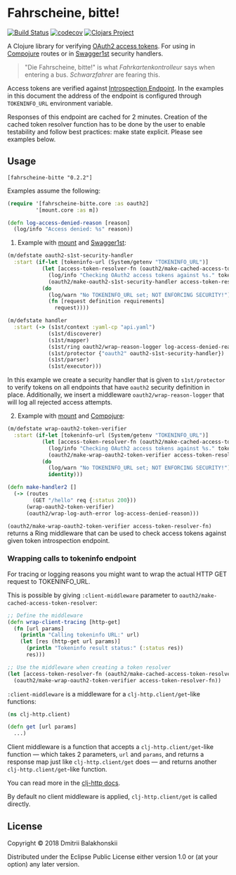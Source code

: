 # Fahrscheine, bitte!

[![Build Status](https://travis-ci.org/dryewo/fahrscheine-bitte.svg?branch=master)](https://travis-ci.org/dryewo/fahrscheine-bitte)
[![codecov](https://codecov.io/gh/dryewo/fahrscheine-bitte/branch/master/graph/badge.svg)](https://codecov.io/gh/dryewo/fahrscheine-bitte)
[![Clojars Project](https://img.shields.io/clojars/v/fahrscheine-bitte.svg)](https://clojars.org/fahrscheine-bitte)

A Clojure library for verifying [OAuth2 access tokens].
For using in [Compojure] routes or in [Swagger1st] security handlers.

> "Die Fahrscheine, bitte!" is what *Fahrkartenkontrolleur* says when entering a bus. *Schwarzfahrer* are fearing this.

Access tokens are verified against [Introspection Endpoint]. In the examples in this document the address of
the endpoint is configured through `TOKENINFO_URL` environment variable.

Responses of this endpoint are cached for 2 minutes. Creation of the cached token resolver function has to be done by the user 
to enable testability and follow best practices: make state explicit. Please see examples below.

## Usage

```edn
[fahrscheine-bitte "0.2.2"]
```

Examples assume the following:

```clj
(require '[fahrscheine-bitte.core :as oauth2]
         '[mount.core :as m])

(defn log-access-denied-reason [reason]
  (log/info "Access denied: %s" reason))
```

1. Example with [mount] and [Swagger1st]:

```clj
(m/defstate oauth2-s1st-security-handler
  :start (if-let [tokeninfo-url (System/getenv "TOKENINFO_URL")]
           (let [access-token-resolver-fn (oauth2/make-cached-access-token-resolver tokeninfo-url {})]
             (log/info "Checking OAuth2 access tokens against %s." tokeninfo-url)
             (oauth2/make-oauth2-s1st-security-handler access-token-resolver-fn oauth2/check-corresponding-attributes))
           (do
             (log/warn "No TOKENINFO_URL set; NOT ENFORCING SECURITY!")
             (fn [request definition requirements]
               request))))

(m/defstate handler
  :start (-> (s1st/context :yaml-cp "api.yaml")
             (s1st/discoverer)
             (s1st/mapper)
             (s1st/ring oauth2/wrap-reason-logger log-access-denied-reason)
             (s1st/protector {"oauth2" oauth2-s1st-security-handler})
             (s1st/parser)
             (s1st/executor)))
```

In this example we create a security handler that is given to `s1st/protector` to verify tokens on all endpoints that have
`oauth2` security definition in place.
Additionally, we insert a middleware `oauth2/wrap-reason-logger` that will log all rejected access attempts.

2. Example with [mount] and [Compojure]:

```clj
(m/defstate wrap-oauth2-token-verifier
  :start (if-let [tokeninfo-url (System/getenv "TOKENINFO_URL")]
           (let [access-token-resolver-fn (oauth2/make-cached-access-token-resolver tokeninfo-url {})]
             (log/info "Checking OAuth2 access tokens against %s." tokeninfo-url)
             (oauth2/make-wrap-oauth2-token-verifier access-token-resolver-fn))
           (do
             (log/warn "No TOKENINFO_URL set; NOT ENFORCING SECURITY!")
             identity)))

(defn make-handler2 []
  (-> (routes
        (GET "/hello" req {:status 200}))
      (wrap-oauth2-token-verifier)
      (oauth2/wrap-log-auth-error log-access-denied-reason)))
```

`(oauth2/make-wrap-oauth2-token-verifier access-token-resolver-fn)` returns a Ring middleware that can be used to
check access tokens against given token introspection endpoint.

### Wrapping calls to tokeninfo endpoint

For tracing or logging reasons you might want to wrap the actual HTTP GET request to TOKENINFO_URL.

This is possible by giving `:client-middleware` parameter to `oauth2/make-cached-access-token-resolver`:

```clj
;; Define the middleware
(defn wrap-client-tracing [http-get]
  (fn [url params]
    (println "Calling tokeninfo URL:" url)
    (let [res (http-get url params)]
      (println "Tokeninfo result status:" (:status res))
      res)))

;; Use the middleware when creating a token resolver
(let [access-token-resolver-fn (oauth2/make-cached-access-token-resolver tokeninfo-url {:client-middleware wrap-client-tracing})]
  (oauth2/make-wrap-oauth2-token-verifier access-token-resolver-fn))
```

`:client-middleware` is a middleware for a `clj-http.client/get`-like functions:

```clj
(ns clj-http.client)

(defn get [url params]
  ...)
```

Client middleware is a function that accepts a `clj-http.client/get`-like function —
which takes 2 parameters, `url` and `params`, and returns a response map just like `clj-http.client/get` does —
and returns another `clj-http.client/get`-like function.

You can read more in the [clj-http docs](https://github.com/dakrone/clj-http).

By default no client middleware is applied, `clj-http.client/get` is called directly.


## License

Copyright © 2018 Dmitrii Balakhonskii

Distributed under the Eclipse Public License either version 1.0 or (at
your option) any later version.

[mount]: https://github.com/tolitius/mount
[swagger1st]: https://github.com/zalando-stups/swagger1st
[Compojure]: https://github.com/weavejester/compojure
[Introspection Endpoint]: https://tools.ietf.org/html/rfc7662#section-2
[OAuth2 access tokens]: https://tools.ietf.org/html/rfc6749#section-1.4
